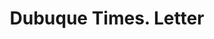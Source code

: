 ---
doi: 10.7916/D8K94KJ4
date_other: '1880'
date_other_textual: '1880'
form: correspondence
genre:
- Letters (correspondence)
name:
- Dubuque Times
object_in_context_url: https://biggert.cul.columbia.edu/items/view/ave_biggert_00139
subject_hierarchical_geographic:
- Dubuque, Iowa, United States
subject_name:
- Dubuque Times
title: Dubuque Times. Letter
sort_title: Dubuque Times. Letter
call_number: ave_biggert_00139
coordinates:
- 42.504321,-90.686865
pid: ave_biggert_00139
identifiers: ave_biggert_00139
thumbnail: https://derivativo-2.library.columbia.edu/iiif/2/ldpd:342922/full/!256,256/0/native.jpg
permalink: /biggert/ave_biggert_00139/
layout: iiif-image-page
---